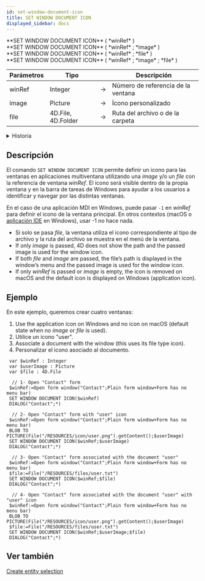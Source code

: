 ```yaml
---
id: set-window-document-icon
title: SET WINDOW DOCUMENT ICON
displayed_sidebar: docs
---
```


<!--REF #_command_.SET WINDOW DOCUMENT ICON.Syntax-->**SET WINDOW DOCUMENT ICON** ( *winRef* )<br/>**SET WINDOW DOCUMENT ICON** ( *winRef* ; *image* )<br/>**SET WINDOW DOCUMENT ICON** ( *winRef* ; *file* )<br/>**SET WINDOW DOCUMENT ICON** (  *winRef* ; *image* ; *file* )<!-- END REF-->

<!--REF #_command_.SET WINDOW DOCUMENT ICON.Params-->

| Parámetros | Tipo                                               |                             | Descripción                        |
| ---------- | -------------------------------------------------- | --------------------------- | ---------------------------------- |
| winRef     | Integer                                            | &#8594; | Número de referencia de la ventana |
| image      | Picture                                            | &#8594; | Ícono personalizado                |
| file       | 4D.File, 4D.Folder | &#8594; | Ruta del archivo o de la carpeta   |

<!-- END REF-->

<details><summary>Historia</summary>

| Lanzamiento | Modificaciones |
| ----------- | -------------- |
| 20 R7       | Añadidos       |

</details>

## Descripción

El comando `SET WINDOW DOCUMENT ICON` <!--REF #_command_.SET WINDOW DOCUMENT ICON.Summary-->permite definir un icono para las ventanas en aplicaciones multiventana utilizando una *image* y/o un *file* con la referencia de ventana *winRef*<!-- END REF-->. El icono será visible dentro de la propia ventana y en la barra de tareas de Windows para ayudar a los usuarios a identificar y navegar por las distintas ventanas.

En el caso de una aplicación MDI en Windows, puede pasar `-1` en *winRef* para definir el icono de la ventana principal. En otros contextos (macOS o [aplicación IDE](../Menus/sdi.md) en Windows), usar -1 no hace nada.

- Si solo se pasa *file*, la ventana utiliza el icono correspondiente al tipo de archivo y la ruta del archivo se muestra en el menú de la ventana.
- If only *image* is passed, 4D does not show the path and the passed image is used for the window icon.
- If both *file* and *image* are passed, the file’s path is displayed in the window’s menu and the passed image is used for the window icon.
- If only *winRef* is passed or *image* is empty, the icon is removed on macOS and the default icon is displayed on Windows (application icon).

## Ejemplo

En este ejemplo, queremos crear cuatro ventanas:

1. Use the application icon on Windows and no icon on macOS (default state when no *image* or *file* is used).
2. Utilice un icono "user".
3. Associate a document with the window (this uses its file type icon).
4. Personalizar el icono asociado al documento.

```4d
 var $winRef : Integer
 var $userImage : Picture
 var $file : 4D.File
 
  // 1- Open "Contact" form
 $winRef:=Open form window("Contact";Plain form window+Form has no menu bar)
 SET WINDOW DOCUMENT ICON($winRef)
 DIALOG("Contact";*)
 
  // 2- Open "Contact" form with "user" icon
 $winRef:=Open form window("Contact";Plain form window+Form has no menu bar)
 BLOB TO PICTURE(File("/RESOURCES/icon/user.png").getContent();$userImage)
 SET WINDOW DOCUMENT ICON($winRef;$userImage)
 DIALOG("Contact";*)
 
  // 3- Open "Contact" form associated with the document "user"
 $winRef:=Open form window("Contact";Plain form window+Form has no menu bar)
 $file:=File("/RESOURCES/files/user.txt")
 SET WINDOW DOCUMENT ICON($winRef;$file)
 DIALOG("Contact";*)
 
  // 4- Open "Contact" form associated with the document "user" with "user" icon
 $winRef:=Open form window("Contact";Plain form window+Form has no menu bar)
 BLOB TO PICTURE(File("/RESOURCES/icon/user.png").getContent();$userImage)
 $file:=File("/RESOURCES/files/user.txt")
 SET WINDOW DOCUMENT ICON($winRef;$userImage;$file)
 DIALOG("Contact";*)

```

## Ver también

[Create entity selection](create-entity-selection.md)
